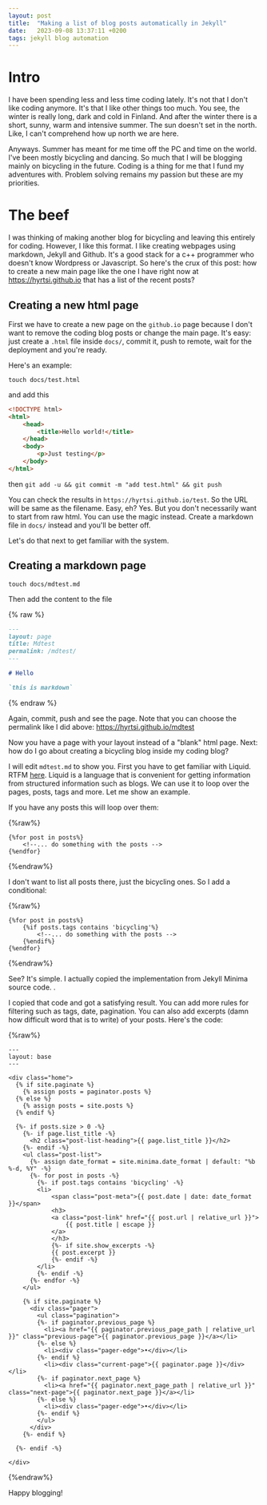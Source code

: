 ```yaml
---
layout: post
title:  "Making a list of blog posts automatically in Jekyll"
date:   2023-09-08 13:37:11 +0200
tags: jekyll blog automation
---
```


# Intro

I have been spending less and less time coding lately.
It's not that I don't like coding anymore.
It's that I like other things too much.
You see, the winter is really long, dark and cold in Finland.
And after the winter there is a short, sunny, warm and intensive summer.
The sun doesn't set in the north.
Like, I can't comprehend how up north we are here.

Anyways. Summer has meant for me time off the PC and time on the world.
I've been mostly bicycling and dancing.
So much that I will be blogging mainly on bicycling in the future.
Coding is a thing for me that I fund my adventures with.
Problem solving remains my passion but these are my priorities.

# The beef

I was thinking of making another blog for bicycling and leaving this entirely for coding.
However, I like this format. I like creating webpages using markdown, Jekyll and Github.
It's a good stack for a c++ programmer who doesn't know Wordpress or Javascript.
So here's the crux of this post: how to create a new main page like the one I have right now at https://hyrtsi.github.io that has a list of the recent posts?

## Creating a new html page

First we have to create a new page on the `github.io` page because I don't want to remove the coding blog posts or change the main page.
It's easy: just create a `.html` file inside `docs/`, commit it, push to remote, wait for the deployment and you're ready.

Here's an example:

`touch docs/test.html`

and add this

```html
<!DOCTYPE html>
<html>
    <head>
        <title>Hello world!</title>
    </head>
    <body>
        <p>Just testing</p>
    </body>
</html>
```

then `git add -u && git commit -m "add test.html" && git push`

You can check the results in `https://hyrtsi.github.io/test`.
So the URL will be same as the filename.
Easy, eh?
Yes. But you don't necessarily want to start from raw html.
You can use the magic instead.
Create a markdown file in `docs/` instead and you'll be better off.

Let's do that next to get familiar with the system.

## Creating a markdown page

`touch docs/mdtest.md`

Then add the content to the file

{% raw %}
```markdown
---
layout: page
title: Mdtest
permalink: /mdtest/
---

# Hello

`this is markdown`
```
{% endraw %}

Again, commit, push and see the page.
Note that you can choose the permalink like I did above: https://hyrtsi.github.io/mdtest

Now you have a page with your layout instead of a "blank" html page.
Next: how do I go about creating a bicycling blog inside my coding blog?

I will edit `mdtest.md` to show you.
First you have to get familiar with Liquid.
RTFM [here](https://shopify.github.io/liquid/basics/introduction/).
Liquid is a language that is convenient for getting information from structured information such as blogs.
We can use it to loop over the pages, posts, tags and more.
Let me show an example.

If you have any posts this will loop over them:

{%raw%}
```liquid
{%for post in posts%}
    <!--... do something with the posts -->
{%endfor}
```
{%endraw%}

I don't want to list all posts there, just the bicycling ones.
So I add a conditional:

{%raw%}
```liquid
{%for post in posts%}
    {%if posts.tags contains 'bicycling'%}
        <!--... do something with the posts -->
    {%endif%}
{%endfor}
```
{%endraw%}

See? It's simple.
I actually copied the implementation from Jekyll Minima source code.
[<link>](https://github.com/jekyll/minima/blob/master/_layouts/home.html).

I copied that code and got a satisfying result.
You can add more rules for filtering such as tags, date, pagination.
You can also add excerpts (damn how difficult word that is to write) of your posts.
Here's the code:

{%raw%}
```liquid
---
layout: base
---

<div class="home">
  {% if site.paginate %}
    {% assign posts = paginator.posts %}
  {% else %}
    {% assign posts = site.posts %}
  {% endif %}

  {%- if posts.size > 0 -%}
    {%- if page.list_title -%}
      <h2 class="post-list-heading">{{ page.list_title }}</h2>
    {%- endif -%}
    <ul class="post-list">
      {%- assign date_format = site.minima.date_format | default: "%b %-d, %Y" -%}
      {%- for post in posts -%}
        {%- if post.tags contains 'bicycling' -%}
        <li>
            <span class="post-meta">{{ post.date | date: date_format }}</span>
            <h3>
            <a class="post-link" href="{{ post.url | relative_url }}">
                {{ post.title | escape }}
            </a>
            </h3>
            {%- if site.show_excerpts -%}
            {{ post.excerpt }}
            {%- endif -%}
        </li>
        {%- endif -%}
      {%- endfor -%}
    </ul>

    {% if site.paginate %}
      <div class="pager">
        <ul class="pagination">
        {%- if paginator.previous_page %}
          <li><a href="{{ paginator.previous_page_path | relative_url }}" class="previous-page">{{ paginator.previous_page }}</a></li>
        {%- else %}
          <li><div class="pager-edge">•</div></li>
        {%- endif %}
          <li><div class="current-page">{{ paginator.page }}</div></li>
        {%- if paginator.next_page %}
          <li><a href="{{ paginator.next_page_path | relative_url }}" class="next-page">{{ paginator.next_page }}</a></li>
        {%- else %}
          <li><div class="pager-edge">•</div></li>
        {%- endif %}
        </ul>
      </div>
    {%- endif %}

  {%- endif -%}

</div>
```
{%endraw%}

Happy blogging!